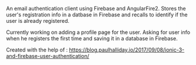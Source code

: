 An email authentication client using Firebase and AngularFire2. Stores the user's registration info in a datbase in Firebase and recalls to identify if the user is already registered. 

Currently working on adding a profile page for the user. Asking for user info when he registers the first time and saving it in a database in Firebase. 

Created with the help of : https://blog.paulhalliday.io/2017/09/08/ionic-3-and-firebase-user-authentication/
